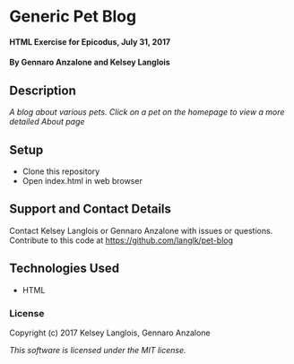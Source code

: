 # Generic Pet Blog

#### HTML Exercise for Epicodus, July 31, 2017

#### By **Gennaro Anzalone and Kelsey Langlois**

## Description

_A blog about various pets. Click on a pet on the homepage to view a more detailed About page_

## Setup

* Clone this repository
* Open index.html in web browser

## Support and Contact Details

Contact Kelsey Langlois or Gennaro Anzalone with issues or questions. Contribute to this code at https://github.com/langlk/pet-blog

## Technologies Used

* HTML

### License

Copyright (c) 2017 Kelsey Langlois, Gennaro Anzalone

_This software is licensed under the MIT license._
